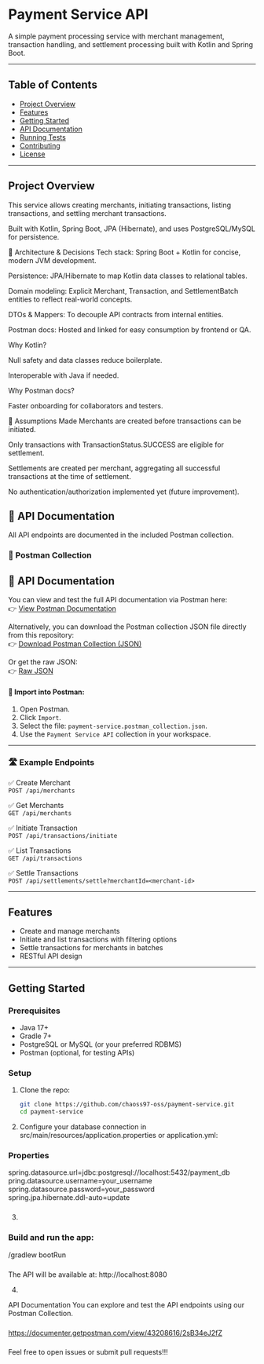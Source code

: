 # Payment Service API

A simple payment processing service with merchant management, transaction handling, and settlement processing built with Kotlin and Spring Boot.

---

## Table of Contents

- [Project Overview](#project-overview)
- [Features](#features)
- [Getting Started](#getting-started)
- [API Documentation](#api-documentation)
- [Running Tests](#running-tests)
- [Contributing](#contributing)
- [License](#license)

---

## Project Overview

This service allows creating merchants, initiating transactions, listing transactions, and settling merchant transactions.

Built with Kotlin, Spring Boot, JPA (Hibernate), and uses PostgreSQL/MySQL for persistence.


🧰 Architecture & Decisions
Tech stack: Spring Boot + Kotlin for concise, modern JVM development.

Persistence: JPA/Hibernate to map Kotlin data classes to relational tables.

Domain modeling: Explicit Merchant, Transaction, and SettlementBatch entities to reflect real-world concepts.

DTOs & Mappers: To decouple API contracts from internal entities.

Postman docs: Hosted and linked for easy consumption by frontend or QA.

Why Kotlin?

Null safety and data classes reduce boilerplate.

Interoperable with Java if needed.

Why Postman docs?

Faster onboarding for collaborators and testers.


📝 Assumptions Made
Merchants are created before transactions can be initiated.

Only transactions with TransactionStatus.SUCCESS are eligible for settlement.

Settlements are created per merchant, aggregating all successful transactions at the time of settlement.

No authentication/authorization implemented yet (future improvement).


## 🧪 API Documentation

All API endpoints are documented in the included Postman collection.

### 📄 Postman Collection

## 📄 API Documentation

You can view and test the full API documentation via Postman here:  
👉 [View Postman Documentation](https://documenter.getpostman.com/view/43208616/2sB34eJ2fZ)

Alternatively, you can download the Postman collection JSON file directly from this repository:  
👉 [Download Postman Collection (JSON)](https://github.com/chaos97-oss/payment-service/blob/main/postman/payment-service.postman_collection.json)

Or get the raw JSON:  
👉 [Raw JSON](https://github.com/chaos97-oss/payment-service/raw/main/postman/payment-service.postman_collection.json)


#### 🔗 Import into Postman:
1. Open Postman.
2. Click `Import`.
3. Select the file: `payment-service.postman_collection.json`.
4. Use the `Payment Service API` collection in your workspace.

---

### 🛣 Example Endpoints

✅ Create Merchant  
`POST /api/merchants`

✅ Get Merchants  
`GET /api/merchants`

✅ Initiate Transaction  
`POST /api/transactions/initiate`

✅ List Transactions  
`GET /api/transactions`

✅ Settle Transactions  
`POST /api/settlements/settle?merchantId=<merchant-id>`

---

## Features

- Create and manage merchants
- Initiate and list transactions with filtering options
- Settle transactions for merchants in batches
- RESTful API design

---

## Getting Started

### Prerequisites

- Java 17+
- Gradle 7+
- PostgreSQL or MySQL (or your preferred RDBMS)
- Postman (optional, for testing APIs)

### Setup

1. Clone the repo:

   ```bash
   git clone https://github.com/chaoss97-oss/payment-service.git
   cd payment-service

2. Configure your database connection in src/main/resources/application.properties or application.yml:



### Properties
  spring.datasource.url=jdbc:postgresql://localhost:5432/payment_db
  pring.datasource.username=your_username
  spring.datasource.password=your_password  
  spring.jpa.hibernate.ddl-auto=update
  
###


3. 
  
  ### Build and run the app:
  /gradlew bootRun
  ###
  The API will be available at: http://localhost:8080

4.
API Documentation
You can explore and test the API endpoints using our Postman Collection.
###
https://documenter.getpostman.com/view/43208616/2sB34eJ2fZ
###


Feel free to open issues or submit pull requests!!!